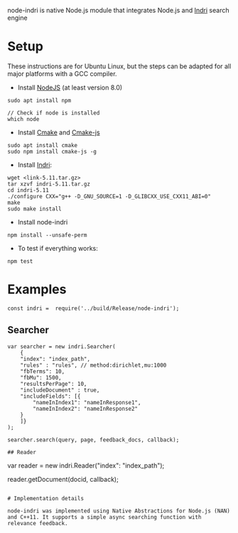 
node-indri is native Node.js module that integrates Node.js and [Indri](https://www.lemurproject.org/indri.php) search engine 

# Setup
These instructions are for Ubuntu Linux, but the steps can be adapted for all major platforms with a GCC compiler.

- Install [NodeJS](https://nodejs.org/en/) (at least version 8.0)
```
sudo apt install npm

// Check if node is installed
which node
```

- Install [Cmake](https://cmake.org/) and [Cmake-js](https://www.npmjs.com/package/cmake-js)
```
sudo apt install cmake
sudo npm install cmake-js -g
```

- Install [Indri](https://www.lemurproject.org/indri.php):
```
wget <link-5.11.tar.gz>
tar xzvf indri-5.11.tar.gz
cd indri-5.11
./configure CXX="g++ -D_GNU_SOURCE=1 -D_GLIBCXX_USE_CXX11_ABI=0"
make
sudo make install
```

- Install node-indri

```
npm install --unsafe-perm
```

- To test if everything works:
```
npm test 
```

# Examples


```
const indri =  require('../build/Release/node-indri');
```

## Searcher

```
var searcher = new indri.Searcher(
    {
    "index": "index_path", 
    "rules" : "rules", // method:dirichlet,mu:1000
    "fbTerms": 10,
    "fbMu": 1500, 
    "resultsPerPage": 10,
    "includeDocument" : true,
    "includeFields": [{ 
        "nameInIndex1": "nameInResponse1", 
        "nameInIndex2": "nameInResponse2"
    }
    ]}
);

searcher.search(query, page, feedback_docs, callback);

## Reader 

```

var reader = new indri.Reader("index": "index_path");

reader.getDocument(docid, callback);

```

# Implementation details 

node-indri was implemented using Native Abstractions for Node.js (NAN) and C++11. It supports a simple async searching function with relevance feedback.






